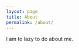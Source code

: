 ```yaml
---
layout: page
title: About
permalink: /about/
---
```


I am to lazy to do about me.

[only fat]: https://github.com/quheng
